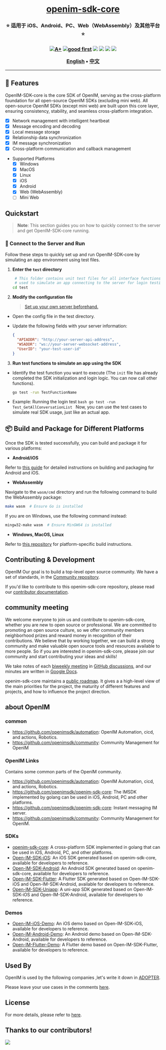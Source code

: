 <h1 align="center" style="border-bottom: none">
    <b>
        <a href="https://doc.rentsoft.cn/sdks/introduction">openim-sdk-core</a><br>
    </b>
</h1>
<h3 align="center" style="border-bottom: none">
      ⭐️  适用于 iOS、Android、PC、Web（WebAssembly）及其他平台  ⭐️ <br>
<h3>

<p align=center>
<a href="https://goreportcard.com/report/github.com/openimsdk/openim-sdk-core"><img src="https://goreportcard.com/badge/github.com/openimsdk/openim-sdk-core" alt="A+"></a>
<a href="https://github.com/openimsdk/openim-sdk-core/issues?q=is%3Aissue+is%3Aopen+sort%3Aupdated-desc+label%3A%22good+first+issue%22"><img src="https://img.shields.io/github/issues/OpenIMSDK/Open-IM-Server/good%20first%20issue?logo=%22github%22" alt="good first"></a>
<a href="https://github.com/openimsdk/openim-sdk-core"><img src="https://img.shields.io/github/stars/OpenIMSDK/openim-sdk-core.svg?style=flat&logo=github&colorB=deeppink&label=stars"></a>
<a href="https://join.slack.com/t/openimsdk/shared_invite/zt-2ijy1ys1f-O0aEDCr7ExRZ7mwsHAVg9A"><img src="https://img.shields.io/badge/Slack-100%2B-blueviolet?logo=slack&amp;logoColor=white"></a>
<a href="https://github.com/openimsdk/openim-sdk-core/blob/main/LICENSE"><img src="https://img.shields.io/badge/license-Apache--2.0-green"></a>
<a href="https://golang.org/"><img src="https://img.shields.io/badge/Language-Go-blue.svg"></a>
</p>

</p>

<p align="center">
    <a href="./README.md"><b>English</b></a> •
    <a href="./README_zh-CN.md"><b>中文</b></a>
</p>

</p>

---

## 🧩 Features

<!--BEGIN_DESCRIPTION-->

OpenIM-SDK-core is the core SDK of OpenIM, serving as the cross-platform foundation for all open-source OpenIM SDKs (excluding mini web).
All open-source OpenIM SDKs (except mini web) are built upon this core layer, ensuring consistency, stability, and seamless cross-platform integration.

<!--END_DESCRIPTION-->

- [x] Network management with intelligent heartbeat
- [x] Message encoding and decoding
- [x] Local message storage
- [x] Relationship data synchronization
- [x] IM message synchronization
- [x] Cross-platform communication and callback management

- Supported Platforms
  - [x] Windows
  - [x] MacOS
  - [x] Linux
  - [x] iOS
  - [x] Android
  - [x] Web (WebAssembly)
  - [ ] Mini Web

## Quickstart

> **Note**: This section guides you on how to quickly connect to the server and get OpenIM-SDK-core running.

### 🚀 Connect to the Server and Run

Follow these steps to quickly set up and run OpenIM-SDK-core by simulating an app environment using test files.

1. **Enter the `test` directory**
   ```bash
    # This folder contains unit test files for all interface functions of OpenIM-SDK-core,
    # used to simulate an app connecting to the server for login testing.
   cd test
   ```
2. **Modify the configuration file**
   > [Set up your own server beforehand.](https://github.com/openimsdk/open-im-server.git)

- Open the config file in the test directory.
- Update the following fields with your server information:

  ```json
  {
    "APIADDR": "http://your-server-api-address",
    "WSADDR": "ws://your-server-websocket-address",
    "UserID": "your-test-user-id"
  }
  ```

3. **Run test functions to simulate an app using the SDK**

- Identify the test function you want to execute (The `init` file has already completed the SDK initialization and login logic. You can now call other functions).
  ```bash
  go test -run TestFunctionName
  ```
- Example: Running the login test
  `bash
    go test -run Test_GetAllConversationList
    `
  Now, you can use the test cases to simulate real SDK usage, just like an actual app.

## 📦 Build and Package for Different Platforms

Once the SDK is tested successfully, you can build and package it for various platforms:

- **Android/iOS**

Refer to [this guide](./docs/CHANGELOG.md) for detailed instructions on building and packaging for Android and iOS.

- **WebAssembly**

Navigate to the `wasm/cmd` directory and run the following command to build the WebAssembly package:

```bash
make wasm  # Ensure Go is installed
```

If you are on Windows, use the following command instead:

```bash
mingw32-make wasm  # Ensure MinGW64 is installed
```

- **Windows, MacOS, Linux**

Refer to [this repository](https://github.com/openimsdk/openim-sdk-cpp.git) for platform-specific build instructions.

## Contributing & Development

OpenIM Our goal is to build a top-level open source community. We have a set of standards, in the [Community repository](https://github.com/openimsdk/community).

If you'd like to contribute to this openim-sdk-core repository, please read our [contributor documentation](https://github.com/openimsdk/openim-sdk-core/blob/main/CONTRIBUTING.md).

## community meeting

We welcome everyone to join us and contribute to openim-sdk-core, whether you are new to open source or professional. We are committed to promoting an open source culture, so we offer community members neighborhood prizes and reward money in recognition of their contributions. We believe that by working together, we can build a strong community and make valuable open source tools and resources available to more people. So if you are interested in openim-sdk-core, please join our community and start contributing your ideas and skills!

We take notes of each [biweekly meeting](https://github.com/openimsdk/Open-IM-Server/issues/381) in [GitHub discussions](https://github.com/openimsdk/Open-IM-Server/discussions/categories/meeting), and our minutes are written in [Google Docs](https://docs.google.com/document/d/1nx8MDpuG74NASx081JcCpxPgDITNTpIIos0DS6Vr9GU/edit?usp=sharing).

openim-sdk-core maintains a [public roadmap](https://github.com/openimsdk/community/tree/main/roadmaps). It gives a a high-level view of the main priorities for the project, the maturity of different features and projects, and how to influence the project direction.

## about OpenIM

### common

- https://github.com/openimsdk/automation: OpenIM Automation, cicd, and actions, Robotics.
- https://github.com/openimsdk/community: Community Management for OpenIM

### OpenIM **Links**

Contains some common parts of the OpenIM community.

- https://github.com/openimsdk/automation: OpenIM Automation, cicd, and actions, Robotics.
- https://github.com/openimsdk/openim-sdk-core: The IMSDK implemented by golang can be used in iOS, Android, PC and other platforms.
- https://github.com/openimsdk/openim-sdk-core: Instant messaging IM server.
- https://github.com/openimsdk/community: Community Management for OpenIM.

### SDKs

- [openim-sdk-core](https://github.com/openimsdk/openim-sdk-core): A cross-platform SDK implemented in golang that can be used in iOS, Android, PC, and other platforms.
- [Open-IM-SDK-iOS](https://github.com/openimsdk/Open-IM-SDK-iOS): An iOS SDK generated based on openim-sdk-core, available for developers to reference.
- [Open-IM-SDK-Android](https://github.com/openimsdk/Open-IM-SDK-Android): An Android SDK generated based on openim-sdk-core, available for developers to reference.
- [Open-IM-SDK-Flutter](https://github.com/openimsdk/Open-IM-SDK-Flutter): A Flutter SDK generated based on Open-IM-SDK-iOS and Open-IM-SDK-Android, available for developers to reference.
- [Open-IM-SDK-Uniapp](https://github.com/openimsdk/Open-IM-SDK-Uniapp): A uni-app SDK generated based on Open-IM-SDK-iOS and Open-IM-SDK-Android, available for developers to reference.

### Demos

- [Open-IM-iOS-Demo](https://github.com/openimsdk/Open-IM-iOS-Demo): An iOS demo based on Open-IM-SDK-iOS, available for developers to reference.
- [Open-IM-Android-Demo](https://github.com/openimsdk/Open-IM-Android-Demo): An Android demo based on Open-IM-SDK-Android, available for developers to reference.
- [Open-IM-Flutter-Demo](https://github.com/openimsdk/Open-IM-Flutter-Demo): A Flutter demo based on Open-IM-SDK-Flutter, available for developers to reference.

## Used By

OpenIM is used by the following companies ,let's write it down in [ADOPTER](https://github.com/openimsdk/community/blob/main/ADOPTERS.md).

Please leave your use cases in the comments [here](https://github.com/openimsdk/Open-IM-Server/issues/379).

## License

For more details, please refer to [here](./LICENSE).

## Thanks to our contributors!

<a href="https://github.com/openimsdk/openim-sdk-core/graphs/contributors">
  <img src="https://contrib.rocks/image?repo=OpenIMSDK/openim-sdk-core" />
</a>
